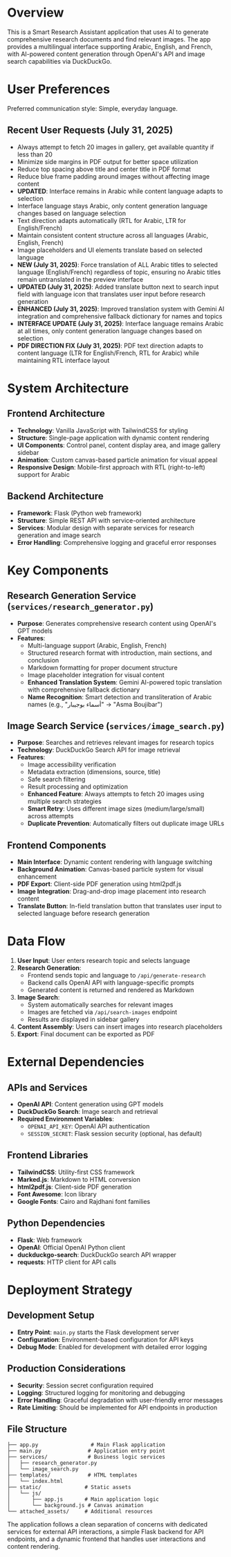 # Overview

This is a Smart Research Assistant application that uses AI to generate comprehensive research documents and find relevant images. The app provides a multilingual interface supporting Arabic, English, and French, with AI-powered content generation through OpenAI's API and image search capabilities via DuckDuckGo.

# User Preferences

Preferred communication style: Simple, everyday language.

## Recent User Requests (July 31, 2025)
- Always attempt to fetch 20 images in gallery, get available quantity if less than 20
- Minimize side margins in PDF output for better space utilization  
- Reduce top spacing above title and center title in PDF format
- Reduce blue frame padding around images without affecting image content
- **UPDATED**: Interface remains in Arabic while content language adapts to selection
- Interface language stays Arabic, only content generation language changes based on language selection
- Text direction adapts automatically (RTL for Arabic, LTR for English/French)
- Maintain consistent content structure across all languages (Arabic, English, French)
- Image placeholders and UI elements translate based on selected language
- **NEW (July 31, 2025)**: Force translation of ALL Arabic titles to selected language (English/French) regardless of topic, ensuring no Arabic titles remain untranslated in the preview interface
- **UPDATED (July 31, 2025)**: Added translate button next to search input field with language icon that translates user input before research generation
- **ENHANCED (July 31, 2025)**: Improved translation system with Gemini AI integration and comprehensive fallback dictionary for names and topics
- **INTERFACE UPDATE (July 31, 2025)**: Interface language remains Arabic at all times, only content generation language changes based on selection
- **PDF DIRECTION FIX (July 31, 2025)**: PDF text direction adapts to content language (LTR for English/French, RTL for Arabic) while maintaining RTL interface layout

# System Architecture

## Frontend Architecture
- **Technology**: Vanilla JavaScript with TailwindCSS for styling
- **Structure**: Single-page application with dynamic content rendering
- **UI Components**: Control panel, content display area, and image gallery sidebar
- **Animation**: Custom canvas-based particle animation for visual appeal
- **Responsive Design**: Mobile-first approach with RTL (right-to-left) support for Arabic

## Backend Architecture
- **Framework**: Flask (Python web framework)
- **Structure**: Simple REST API with service-oriented architecture
- **Services**: Modular design with separate services for research generation and image search
- **Error Handling**: Comprehensive logging and graceful error responses

# Key Components

## Research Generation Service (`services/research_generator.py`)
- **Purpose**: Generates comprehensive research content using OpenAI's GPT models
- **Features**: 
  - Multi-language support (Arabic, English, French)
  - Structured research format with introduction, main sections, and conclusion
  - Markdown formatting for proper document structure
  - Image placeholder integration for visual content
  - **Enhanced Translation System**: Gemini AI-powered topic translation with comprehensive fallback dictionary
  - **Name Recognition**: Smart detection and transliteration of Arabic names (e.g., "أسماء بوجيبار" → "Asma Boujibar")

## Image Search Service (`services/image_search.py`)
- **Purpose**: Searches and retrieves relevant images for research topics
- **Technology**: DuckDuckGo Search API for image retrieval
- **Features**:
  - Image accessibility verification
  - Metadata extraction (dimensions, source, title)
  - Safe search filtering
  - Result processing and optimization
  - **Enhanced Feature**: Always attempts to fetch 20 images using multiple search strategies
  - **Smart Retry**: Uses different image sizes (medium/large/small) across attempts
  - **Duplicate Prevention**: Automatically filters out duplicate image URLs

## Frontend Components
- **Main Interface**: Dynamic content rendering with language switching
- **Background Animation**: Canvas-based particle system for visual enhancement
- **PDF Export**: Client-side PDF generation using html2pdf.js
- **Image Integration**: Drag-and-drop image placement into research content
- **Translate Button**: In-field translation button that translates user input to selected language before research generation

# Data Flow

1. **User Input**: User enters research topic and selects language
2. **Research Generation**: 
   - Frontend sends topic and language to `/api/generate-research`
   - Backend calls OpenAI API with language-specific prompts
   - Generated content is returned and rendered as Markdown
3. **Image Search**:
   - System automatically searches for relevant images
   - Images are fetched via `/api/search-images` endpoint
   - Results are displayed in sidebar gallery
4. **Content Assembly**: Users can insert images into research placeholders
5. **Export**: Final document can be exported as PDF

# External Dependencies

## APIs and Services
- **OpenAI API**: Content generation using GPT models
- **DuckDuckGo Search**: Image search and retrieval
- **Required Environment Variables**:
  - `OPENAI_API_KEY`: OpenAI API authentication
  - `SESSION_SECRET`: Flask session security (optional, has default)

## Frontend Libraries
- **TailwindCSS**: Utility-first CSS framework
- **Marked.js**: Markdown to HTML conversion
- **html2pdf.js**: Client-side PDF generation
- **Font Awesome**: Icon library
- **Google Fonts**: Cairo and Rajdhani font families

## Python Dependencies
- **Flask**: Web framework
- **OpenAI**: Official OpenAI Python client
- **duckduckgo-search**: DuckDuckGo search API wrapper
- **requests**: HTTP client for API calls

# Deployment Strategy

## Development Setup
- **Entry Point**: `main.py` starts the Flask development server
- **Configuration**: Environment-based configuration for API keys
- **Debug Mode**: Enabled for development with detailed error logging

## Production Considerations
- **Security**: Session secret configuration required
- **Logging**: Structured logging for monitoring and debugging
- **Error Handling**: Graceful degradation with user-friendly error messages
- **Rate Limiting**: Should be implemented for API endpoints in production

## File Structure
```
├── app.py                 # Main Flask application
├── main.py               # Application entry point
├── services/             # Business logic services
│   ├── research_generator.py
│   └── image_search.py
├── templates/            # HTML templates
│   └── index.html
├── static/              # Static assets
│   └── js/
│       ├── app.js       # Main application logic
│       └── background.js # Canvas animation
└── attached_assets/     # Additional resources
```

The application follows a clean separation of concerns with dedicated services for external API interactions, a simple Flask backend for API endpoints, and a dynamic frontend that handles user interactions and content rendering.